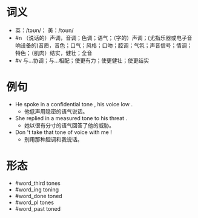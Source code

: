# 词义
- 英：/təʊn/； 美：/toʊn/
- #n （说话的）声调，音调；色调；语气；（字的）声调；(尤指乐器或电子音响设备的)音质，音色；口气；风格；口吻；腔调；气氛；声音信号；情调；特色；（肌肉）结实，健壮；全音
- #v 与…协调；与…相配；使更有力；使更健壮；使更结实
# 例句
- He spoke in a confidential tone , his voice low .
	- 他低声用隐密的语气说话。
- She replied in a measured tone to his threat .
	- 她以很有分寸的语气回答了他的威胁。
- Don 't take that tone of voice with me !
	- 别用那种腔调和我说话。
# 形态
- #word_third tones
- #word_ing toning
- #word_done toned
- #word_pl tones
- #word_past toned
